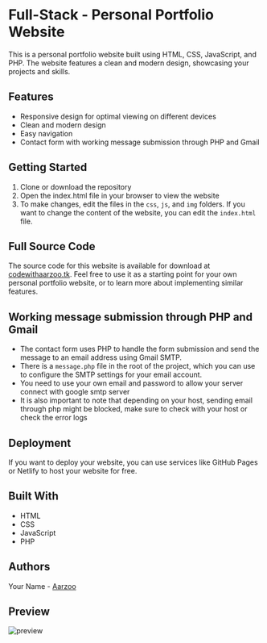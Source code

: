 # Full-Stack - Personal Portfolio Website
This is a personal portfolio website built using HTML, CSS, JavaScript, and PHP. The website features a clean and modern design, showcasing your projects and skills.

## Features
- Responsive design for optimal viewing on different devices
- Clean and modern design
- Easy navigation
- Contact form with working message submission through PHP and Gmail

## Getting Started
1. Clone or download the repository
2. Open the index.html file in your browser to view the website
3. To make changes, edit the files in the `css`, `js`, and `img` folders. If you want to change the content of the website, you can edit the `index.html` file.

## Full Source Code
The source code for this website is available for download at [codewithaarzoo.tk](https://codewithaarzoo.tk/). Feel free to use it as a starting point for your own personal portfolio website, or to learn more about implementing similar features.

## Working message submission through PHP and Gmail
- The contact form uses PHP to handle the form submission and send the message to an email address using Gmail SMTP.
- There is a `message.php` file in the root of the project, which you can use to configure the SMTP settings for your email account.
- You need to use your own email and password to allow your server connect with google smtp server
- It is also important to note that depending on your host, sending email through php might be blocked, make sure to check with your host or check the error logs

## Deployment
If you want to deploy your website, you can use services like GitHub Pages or Netlify to host your website for free.

## Built With
- HTML
- CSS
- JavaScript
- PHP

## Authors
Your Name - [Aarzoo](https://twitter.com/Aarzoo75)

##  Preview
![preview](https://user-images.githubusercontent.com/59678435/211750110-72828293-f1b2-40f2-963d-50c5f7d59ebf.png)
